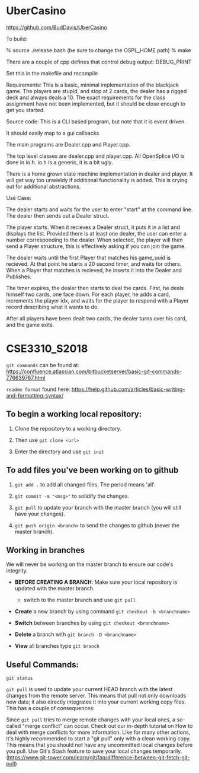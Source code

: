 # UberCasino
https://github.com/BudDavis/UberCasino

To build:

% source ./release.bash (be sure to change the OSPL_HOME path)
% make 

There are a couple of cpp defines that control debug
output:
    DEBUG_PRINT 

Set this in the makefile and recompile

Requirements:
This is a basic, minimal implementation of the blackjack game.
The players are stupid, and stop at 2 cards, the dealer has
a rigged deck and always deals a 10.
The exact requirements for the class assignment have not been implemented, but it should be close enough to get you started.

Source code:
This is a CLI based program, but note that it is event driven.

It should easily map to a gui callbacks

The main programs are Dealer.cpp and Player.cpp.

The top level classes are dealer.cpp and player.cpp.  All OpenSplice
I/O is done in io.h.  io.h is a generic, it is a bit ugly.

There is a home grown state machine implementation in dealer and player.
It will get way too unwieldy if additional functionality is added.  This
is crying out for additional abstractions.

Use Case:

The dealer starts and waits for the user to enter "start" at the command line.
The dealer then sends out a Dealer struct.

The player starts. When it recieves a Dealer struct, it puts it in a list and displays the list.  Provided there is at least one dealer, the user can enter a number corresponding to the dealer.  When selected, the player will then send a Player structure, this is effectively asking if you can join the game.

The dealer waits until the first Player that matches his game_uuid is recieved.
At that point he starts a 20 second timer, and waits for others.  When a Player that matches is recieved, he inserts it into the Dealer and Publishes.

The timer expires, the dealer then starts to deal the cards. First, he deals himself two cards, one face down. For each player, he adds a card, increments the player idx, and waits for the player to respond with a Player record describing what it wants to do.

After all players have been dealt two cards, the dealer turns over his card, and the game exits.


# CSE3310_S2018

`git commands` can be found at: https://confluence.atlassian.com/bitbucketserver/basic-git-commands-776639767.html

`readme format` found here: https://help.github.com/articles/basic-writing-and-formatting-syntax/

## To begin a working local repository:

1. Clone the repository to a working directory.

2. Then use `git clone <url>`

3. Enter the directory and use `git init`


## To add files you've been working on to github

1. `git add .` to add all changed files. The period means 'all'.

2. `git commit -m "<msg>"` to solidify the changes.

3. `git pull` to update your branch with the master branch (you will still have your changes).

4. `git push origin <branch>` to send the changes to github (never the master branch).



## Working in branches

We will never be working on the master branch to ensure our code's integrity.

- **BEFORE CREATING A BRANCH**: Make sure your local repository is updated with the master branch.

	- switch to the master branch and use `git pull`

- **Create** a new branch by using command `git checkout -b <branchname>`

- **Switch** between branches by using `git checkout <branchname>`

- **Delete** a branch with `git branch -D <branchname>`

- **View** all branches type `git branch`

## Useful Commands:

`git status`

`git pull` is used to update your current HEAD branch with the latest changes from the remote server. This means that pull not only downloads new data; it also directly integrates it into your current working copy files. This has a couple of consequences:

Since `git pull` tries to merge remote changes with your local ones, a so-called "merge conflict" can occur. Check out our in-depth tutorial on How to deal with merge conflicts for more information.
Like for many other actions, it's highly recommended to start a "git pull" only with a clean working copy. This means that you should not have any uncommitted local changes before you pull. Use Git's Stash feature to save your local changes temporarily. (https://www.git-tower.com/learn/git/faq/difference-between-git-fetch-git-pull)
